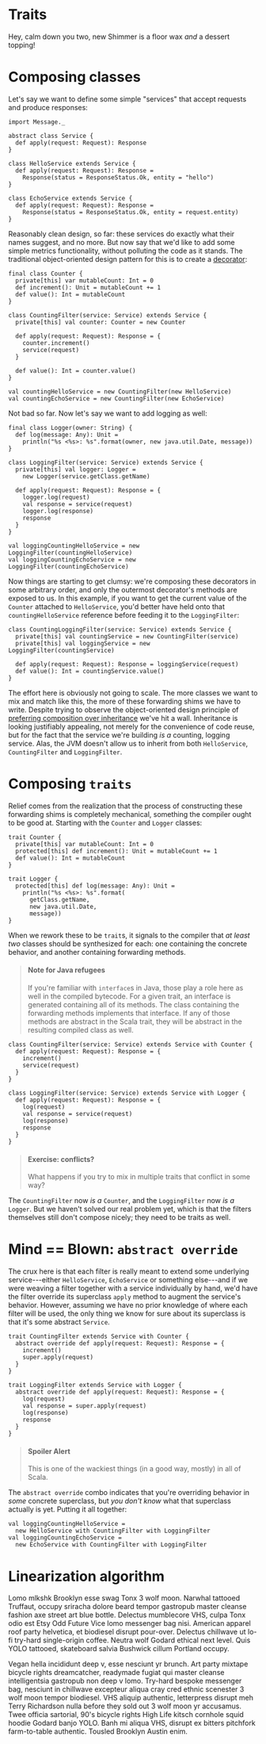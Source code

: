 # Traits

Hey, calm down you two, new Shimmer is a floor wax _and_ a dessert topping!

# Composing classes

Let's say we want to define some simple "services" that accept requests and produce responses:

    import Message._

    abstract class Service {
      def apply(request: Request): Response
    }

    class HelloService extends Service {
      def apply(request: Request): Response =
        Response(status = ResponseStatus.Ok, entity = "hello")
    }

    class EchoService extends Service {
      def apply(request: Request): Response =
        Response(status = ResponseStatus.Ok, entity = request.entity)
    }

Reasonably clean design, so far: these services do exactly what their names suggest, and no more. But now say that we'd like to add some simple metrics functionality, without polluting the code as it stands. The traditional object-oriented design pattern for this is to create a [decorator](http://en.wikipedia.org/wiki/Decorator_pattern):

    final class Counter {
      private[this] var mutableCount: Int = 0
      def increment(): Unit = mutableCount += 1
      def value(): Int = mutableCount
    }

    class CountingFilter(service: Service) extends Service {
      private[this] val counter: Counter = new Counter

      def apply(request: Request): Response = {
        counter.increment()
        service(request)
      }

      def value(): Int = counter.value()
    }

    val countingHelloService = new CountingFilter(new HelloService)
    val countingEchoService = new CountingFilter(new EchoService)

Not bad so far. Now let's say we want to add logging as well:

    final class Logger(owner: String) {
      def log(message: Any): Unit =
        println("%s <%s>: %s".format(owner, new java.util.Date, message))
    }

    class LoggingFilter(service: Service) extends Service {
      private[this] val logger: Logger =
        new Logger(service.getClass.getName)

      def apply(request: Request): Response = {
        logger.log(request)
        val response = service(request)
        logger.log(response)
        response
      }
    }

    val loggingCountingHelloService = new LoggingFilter(countingHelloService)
    val loggingCountingEchoService = new LoggingFilter(countingEchoService)

Now things are starting to get clumsy: we're composing these decorators in some arbitrary order, and only the outermost decorator's methods are exposed to us. In this example, if you want to get the current value of the `Counter` attached to `HelloService`, you'd better have held onto that `countingHelloService` reference before feeding it to the `LoggingFilter`:

    class CountingLoggingFilter(service: Service) extends Service {
      private[this] val countingService = new CountingFilter(service)
      private[this] val loggingService = new LoggingFilter(countingService)

      def apply(request: Request): Response = loggingService(request)
      def value(): Int = countingService.value()
    }

The effort here is obviously not going to scale. The more classes we want to mix and match like this, the more of these forwarding shims we have to write. Despite trying to observe the object-oriented design principle of [preferring composition over inheritance](http://en.wikipedia.org/wiki/Composition_over_inheritance) we've hit a wall. Inheritance is looking justifiably appealing, not merely for the convenience of code reuse, but for the fact that the service we're building _is a_ counting, logging service. Alas, the JVM doesn't allow us to inherit from both `HelloService`, `CountingFilter` and `LoggingFilter`.

# Composing `traits`

Relief comes from the realization that the process of constructing these forwarding shims is completely mechanical, something the compiler ought to be good at. Starting with the `Counter` and `Logger` classes:

    trait Counter {
      private[this] var mutableCount: Int = 0
      protected[this] def increment(): Unit = mutableCount += 1
      def value(): Int = mutableCount
    }

    trait Logger {
      protected[this] def log(message: Any): Unit =
        println("%s <%s>: %s".format(
          getClass.getName,
          new java.util.Date,
          message))
    }

When we rework these to be `trait`s, it signals to the compiler that _at least two_ classes should be synthesized for each: one containing the concrete behavior, and another containing forwarding methods.

> #### Note for Java refugees
> If you're familiar with `interface`s in Java, those play a role here as well in the compiled bytecode. For a given trait, an interface is generated containing all of its methods. The class containing the forwarding methods implements that interface. If any of those methods are abstract in the Scala trait, they will be abstract in the resulting compiled class as well.

    class CountingFilter(service: Service) extends Service with Counter {
      def apply(request: Request): Response = {
        increment()
        service(request)
      }
    }

    class LoggingFilter(service: Service) extends Service with Logger {
      def apply(request: Request): Response = {
        log(request)
        val response = service(request)
        log(response)
        response
      }
    }

> #### Exercise: conflicts?
> What happens if you try to mix in multiple traits that conflict in some way?

The `CountingFilter` now _is a_ `Counter`, and the `LoggingFilter` now _is a_ `Logger`. But we haven't solved our real problem yet, which is that the filters themselves still don't compose nicely; they need to be traits as well.

# Mind == Blown: `abstract override`

The crux here is that each filter is really meant to extend some underlying service---either `HelloService`, `EchoService` or something else---and if we were weaving a filter together with a service individually by hand, we'd have the filter override its superclass `apply` method to augment the service's behavior. However, assuming we have no prior knowledge of where each filter will be used, the only thing we know for sure about its superclass is that it's some abstract `Service`.

    trait CountingFilter extends Service with Counter {
      abstract override def apply(request: Request): Response = {
        increment()
        super.apply(request)
      }
    }

    trait LoggingFilter extends Service with Logger {
      abstract override def apply(request: Request): Response = {
        log(request)
        val response = super.apply(request)
        log(response)
        response
      }
    }

> #### Spoiler Alert
> This is one of the wackiest things (in a good way, mostly) in all of Scala.

The `abstract override` combo indicates that you're overriding behavior in _some_ concrete superclass, but _you don't know_ what that superclass actually is yet. Putting it all together:

    val loggingCountingHelloService =
      new HelloService with CountingFilter with LoggingFilter
    val loggingCountingEchoService =
      new EchoService with CountingFilter with LoggingFilter

# Linearization algorithm

Lomo mlkshk Brooklyn esse swag Tonx 3 wolf moon. Narwhal tattooed Truffaut, occupy sriracha dolore beard tempor gastropub master cleanse fashion axe street art blue bottle. Delectus mumblecore VHS, culpa Tonx odio est Etsy Odd Future Vice lomo messenger bag nisi. American apparel roof party helvetica, et biodiesel disrupt pour-over. Delectus chillwave ut lo-fi try-hard single-origin coffee. Neutra wolf Godard ethical next level. Quis YOLO tattooed, skateboard salvia Bushwick cillum Portland occupy.

Vegan hella incididunt deep v, esse nesciunt yr brunch. Art party mixtape bicycle rights dreamcatcher, readymade fugiat qui master cleanse intelligentsia gastropub non deep v lomo. Try-hard bespoke messenger bag, nesciunt in chillwave excepteur aliqua cray cred ethnic scenester 3 wolf moon tempor biodiesel. VHS aliquip authentic, letterpress disrupt meh Terry Richardson nulla before they sold out 3 wolf moon yr accusamus. Twee officia sartorial, 90's bicycle rights High Life kitsch cornhole squid hoodie Godard banjo YOLO. Banh mi aliqua VHS, disrupt ex bitters pitchfork farm-to-table authentic. Tousled Brooklyn Austin enim.

